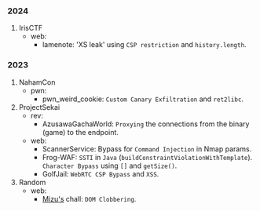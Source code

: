 ### 2024
1. IrisCTF
	- web:
		- lamenote: 'XS leak' using `CSP restriction` and `history.length`. 

### 2023
1. NahamCon
	- pwn:
		- pwn_weird_cookie: `Custom Canary Exfiltration` and `ret2libc`.
2. ProjectSekai
	- rev:
		- AzusawaGachaWorld: `Proxying` the connections from the binary (game) to the endpoint.
	- web:
		- ScannerService: Bypass for `Command Injection` in Nmap params.
		- Frog-WAF: `SSTI` in `Java` (`buildConstraintViolationWithTemplate`). `Character Bypass` using `[]` and `getSize()`.
		- GolfJail: `WebRTC CSP Bypass` and `XSS`.
3. Random
	- web:
		- [Mizu's](https://twitter.com/kevin_mizu) chall: `DOM Clobbering`.
